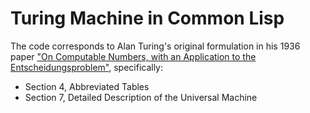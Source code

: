 # Turing Machine in Common Lisp

The code corresponds to Alan Turing's original formulation in his 1936 paper ["On Computable Numbers, with an Application to the Entscheidungsproblem"](https://www.wolframscience.com/prizes/tm23/images/Turing.pdf), specifically:

- Section 4, Abbreviated Tables
- Section 7, Detailed Description of the Universal Machine


